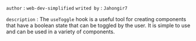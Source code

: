 

`author` : `web-dev-simplified`
`writed by` : `Jahongir7`

`description` : The `useToggle` hook is a useful tool for creating components that have a boolean state that can be toggled by the user. It is simple to use and can be used in a variety of components.


